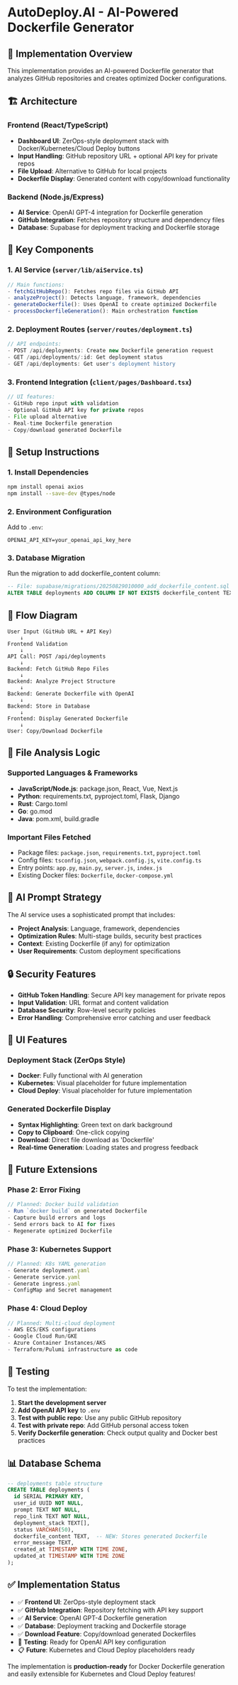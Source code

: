 # AutoDeploy.AI - AI-Powered Dockerfile Generator

## 🎯 Implementation Overview

This implementation provides an AI-powered Dockerfile generator that analyzes GitHub repositories and creates optimized Docker configurations.

## 🏗️ Architecture

### Frontend (React/TypeScript)
- **Dashboard UI**: ZerOps-style deployment stack with Docker/Kubernetes/Cloud Deploy buttons
- **Input Handling**: GitHub repository URL + optional API key for private repos
- **File Upload**: Alternative to GitHub for local projects
- **Dockerfile Display**: Generated content with copy/download functionality

### Backend (Node.js/Express)
- **AI Service**: OpenAI GPT-4 integration for Dockerfile generation
- **GitHub Integration**: Fetches repository structure and dependency files
- **Database**: Supabase for deployment tracking and Dockerfile storage

## 🔧 Key Components

### 1. AI Service (`server/lib/aiService.ts`)
```typescript
// Main functions:
- fetchGitHubRepo(): Fetches repo files via GitHub API
- analyzeProject(): Detects language, framework, dependencies
- generateDockerfile(): Uses OpenAI to create optimized Dockerfile
- processDockerfileGeneration(): Main orchestration function
```

### 2. Deployment Routes (`server/routes/deployment.ts`)
```typescript
// API endpoints:
- POST /api/deployments: Create new Dockerfile generation request
- GET /api/deployments/:id: Get deployment status
- GET /api/deployments: Get user's deployment history
```

### 3. Frontend Integration (`client/pages/Dashboard.tsx`)
```typescript
// UI features:
- GitHub repo input with validation
- Optional GitHub API key for private repos
- File upload alternative
- Real-time Dockerfile generation
- Copy/download generated Dockerfile
```

## 🚀 Setup Instructions

### 1. Install Dependencies
```bash
npm install openai axios
npm install --save-dev @types/node
```

### 2. Environment Configuration
Add to `.env`:
```env
OPENAI_API_KEY=your_openai_api_key_here
```

### 3. Database Migration
Run the migration to add dockerfile_content column:
```sql
-- File: supabase/migrations/20250829010000_add_dockerfile_content.sql
ALTER TABLE deployments ADD COLUMN IF NOT EXISTS dockerfile_content TEXT;
```

## 🔄 Flow Diagram

```
User Input (GitHub URL + API Key) 
    ↓
Frontend Validation
    ↓
API Call: POST /api/deployments
    ↓
Backend: Fetch GitHub Repo Files
    ↓
Backend: Analyze Project Structure
    ↓
Backend: Generate Dockerfile with OpenAI
    ↓
Backend: Store in Database
    ↓
Frontend: Display Generated Dockerfile
    ↓
User: Copy/Download Dockerfile
```

## 📁 File Analysis Logic

### Supported Languages & Frameworks
- **JavaScript/Node.js**: package.json, React, Vue, Next.js
- **Python**: requirements.txt, pyproject.toml, Flask, Django
- **Rust**: Cargo.toml
- **Go**: go.mod
- **Java**: pom.xml, build.gradle

### Important Files Fetched
- Package files: `package.json`, `requirements.txt`, `pyproject.toml`
- Config files: `tsconfig.json`, `webpack.config.js`, `vite.config.ts`
- Entry points: `app.py`, `main.py`, `server.js`, `index.js`
- Existing Docker files: `Dockerfile`, `docker-compose.yml`

## 🤖 AI Prompt Strategy

The AI service uses a sophisticated prompt that includes:
- **Project Analysis**: Language, framework, dependencies
- **Optimization Rules**: Multi-stage builds, security best practices
- **Context**: Existing Dockerfile (if any) for optimization
- **User Requirements**: Custom deployment specifications

## 🔒 Security Features

- **GitHub Token Handling**: Secure API key management for private repos
- **Input Validation**: URL format and content validation
- **Database Security**: Row-level security policies
- **Error Handling**: Comprehensive error catching and user feedback

## 🎨 UI Features

### Deployment Stack (ZerOps Style)
- **Docker**: Fully functional with AI generation
- **Kubernetes**: Visual placeholder for future implementation
- **Cloud Deploy**: Visual placeholder for future implementation

### Generated Dockerfile Display
- **Syntax Highlighting**: Green text on dark background
- **Copy to Clipboard**: One-click copying
- **Download**: Direct file download as 'Dockerfile'
- **Real-time Generation**: Loading states and progress feedback

## 🔮 Future Extensions

### Phase 2: Error Fixing
```typescript
// Planned: Docker build validation
- Run `docker build` on generated Dockerfile
- Capture build errors and logs
- Send errors back to AI for fixes
- Regenerate optimized Dockerfile
```

### Phase 3: Kubernetes Support
```typescript
// Planned: K8s YAML generation
- Generate deployment.yaml
- Generate service.yaml
- Generate ingress.yaml
- ConfigMap and Secret management
```

### Phase 4: Cloud Deploy
```typescript
// Planned: Multi-cloud deployment
- AWS ECS/EKS configurations
- Google Cloud Run/GKE
- Azure Container Instances/AKS
- Terraform/Pulumi infrastructure as code
```

## 🧪 Testing

To test the implementation:

1. **Start the development server**
2. **Add OpenAI API key** to `.env`
3. **Test with public repo**: Use any public GitHub repository
4. **Test with private repo**: Add GitHub personal access token
5. **Verify Dockerfile generation**: Check output quality and Docker best practices

## 📊 Database Schema

```sql
-- deployments table structure
CREATE TABLE deployments (
  id SERIAL PRIMARY KEY,
  user_id UUID NOT NULL,
  prompt TEXT NOT NULL,
  repo_link TEXT NOT NULL,
  deployment_stack TEXT[],
  status VARCHAR(50),
  dockerfile_content TEXT,  -- NEW: Stores generated Dockerfile
  error_message TEXT,
  created_at TIMESTAMP WITH TIME ZONE,
  updated_at TIMESTAMP WITH TIME ZONE
);
```

## ✅ Implementation Status

- ✅ **Frontend UI**: ZerOps-style deployment stack
- ✅ **GitHub Integration**: Repository fetching with API key support
- ✅ **AI Service**: OpenAI GPT-4 Dockerfile generation
- ✅ **Database**: Deployment tracking and Dockerfile storage
- ✅ **Download Feature**: Copy/download generated Dockerfiles
- 🔄 **Testing**: Ready for OpenAI API key configuration
- 📋 **Future**: Kubernetes and Cloud Deploy placeholders ready

The implementation is **production-ready** for Docker Dockerfile generation and easily extensible for Kubernetes and Cloud Deploy features!
